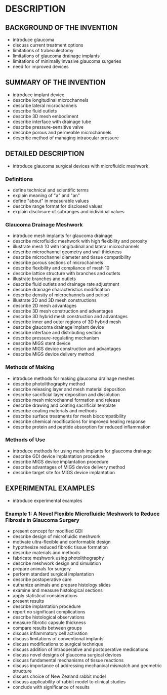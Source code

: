 # DESCRIPTION

## BACKGROUND OF THE INVENTION

- introduce glaucoma
- discuss current treatment options
- limitations of trabeculectomy
- limitations of glaucoma drainage implants
- limitations of minimally invasive glaucoma surgeries
- need for improved devices

## SUMMARY OF THE INVENTION

- introduce implant device
- describe longitudinal microchannels
- describe lateral microchannels
- describe fluid outlets
- describe 3D mesh embodiment
- describe interface with drainage tube
- describe pressure-sensitive valve
- describe porous and permeable microchannels
- describe method of managing intraocular pressure

## DETAILED DESCRIPTION

- introduce glaucoma surgical devices with microfluidic meshwork

### Definitions

- define technical and scientific terms
- explain meaning of "a" and "an"
- define "about" in measurable values
- describe range format for disclosed values
- explain disclosure of subranges and individual values

### Glaucoma Drainage Meshwork

- introduce mesh implants for glaucoma drainage
- describe microfluidic meshwork with high flexibility and porosity
- illustrate mesh 10 with longitudinal and lateral microchannels
- describe microchannel geometry and wall thickness
- describe microchannel diameter and tissue compatibility
- describe porous sections of microchannels
- describe flexibility and compliance of mesh 10
- describe lattice structure with branches and outlets
- illustrate branches and outlets
- describe fluid outlets and drainage rate adjustment
- describe drainage characteristics modification
- describe density of microchannels and period
- illustrate 2D and 3D mesh constructions
- describe 2D mesh advantages
- describe 3D mesh construction and advantages
- describe 3D hybrid mesh construction and advantages
- describe inner and outer regions of 3D hybrid mesh
- describe glaucoma drainage implant device
- describe interface and distributing section
- describe pressure-regulating mechanism
- describe MIGS stent device
- describe MIGS device construction and advantages
- describe MIGS device delivery method

### Methods of Making

- introduce methods for making glaucoma drainage meshes
- describe photolithography method
- describe releasing layer and mesh material deposition
- describe sacrificial layer deposition and dissolution
- describe mesh microchannel formation and release
- describe drawing and coating sacrificial template
- describe coating materials and methods
- describe surface treatments for mesh biocompatibility
- describe chemical modifications for improved healing response
- describe protein and peptide absorption for reduced inflammation

### Methods of Use

- introduce methods for using mesh implants for glaucoma drainage
- describe GDI device implantation procedure
- describe MIGS device implantation procedure
- describe advantages of MIGS device delivery method
- describe target site for MIGS device implantation

## EXPERIMENTAL EXAMPLES

- introduce experimental examples

### Example 1: A Novel Flexible Microfluidic Meshwork to Reduce Fibrosis in Glaucoma Surgery

- present concept for modified GDI
- describe design of microfluidic meshwork
- motivate ultra-flexible and conformable design
- hypothesize reduced fibrotic tissue formation
- describe materials and methods
- fabricate meshwork using photolithography
- describe meshwork design and simulation
- prepare animals for surgery
- perform standard surgical implantation
- describe postoperative care
- euthanize animals and prepare histology slides
- examine and measure histological sections
- apply statistical considerations
- present results
- describe implantation procedure
- report no significant complications
- describe histological observations
- measure fibrotic capsule thickness
- compare results between groups
- discuss inflammatory cell activation
- discuss limitations of conventional implants
- discuss modifications to surgical technique
- discuss addition of intraoperative and postoperative medications
- discuss novel designs of glaucoma surgical devices
- discuss fundamental mechanisms of tissue reactions
- discuss importance of addressing mechanical mismatch and geometric structure
- discuss choice of New Zealand rabbit model
- discuss applicability of rabbit model to clinical studies
- conclude with significance of results

